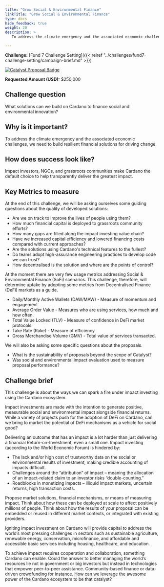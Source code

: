```yaml
---
title: "Grow Social & Environmental Finance"
linkTitle: "Grow Social & Environmental Finance"
type: docs
hide_feedback: true
weight: 20
description: > 
   To address the climate emergency and the associated economic challenges, we need to build resilient financial solutions for driving change. What solutions can we build on Cardano to finance social and environmental innovation?

---
```

**Challenge:** [Fund 7 Challenge Setting]({{< relref "../challenges/fund7-challenge-setting/campaign-brief.md" >}})

[![Catalyst Proposal Badge](https://img.shields.io/badge/Proposal-Catalyst-blue)](https://cardano.ideascale.com/a/dtd/SoFi-Social-Finance/368902-48088)

**Requested Amount (USD):** $250,000

## Challenge question

What solutions can we build on Cardano to finance social and environmental innovation?

## Why is it important?

To address the climate emergency and the associated economic challenges, we need to build resilient financial solutions for driving change.

## How does success look like?

Impact investors, NGOs, and grassroots communities make Cardano the default choice to help transparently deliver the greatest impact.

## Key Metrics to measure

At the end of this challenge, we will be asking ourselves some guiding questions about the quality of developed solutions:

* Are we on track to improve the lives of people using them?
* How much financial capital is deployed to grassroots community efforts?
* How many gaps are filled along the impact investing value chain?
* Have we increased capital efficiency and lowered financing costs compared with current approaches?
* Are the solutions using Cardano's technical features to the fullest?
* Do teams adopt high-assurance engineering practices to develop code we can trust?
* How decentralised is the solution and where are the points of control?

At the moment there are very few usage metrics addressing Social & Environmental Finance (SoFi) scenarios. This challenge, therefore, will determine uptake by adopting some metrics from Decentralised Finance (DeFi) markets as a guide.

* Daily/Monthly Active Wallets (DAW/MAW) - Measure of momentum and engagement
* Average Order Value - Measures who are using services, how much and how often.
* Total Value Locked (TLV) - Measure of confidence in DeFi market protocols. 
* Take Rate (Rake) - Measure of efficiency
* Gross Merchandise Volume (GMV) - Total value of services transacted.

We will also be asking some specific questions about the proposals.

* What is the sustainability of proposals beyond the scope of Catalyst?
* Was social and environmental impact evaluation used to measure proposal performance?

## Challenge brief

This challenge is about the ways we can spark a fire under impact investing using the Cardano ecosystem.

Impact investments are made with the intention to generate positive, measurable social and environmental impact alongside financial returns. While a variety of projects push for the adoption of DeFi on Cardano, can we bring to market the potential of DeFi mechanisms as a vehicle for social good?

Delivering an outcome that has an impact is a lot harder than just delivering a financial Return-on-Investment, even a small one. Impact investing (according to the World Economic Forum) is hindered by:

* The lack and/or high cost of trustworthy data on the social or environmental results of investment, making credible accounting of impacts difficult.
* Challenges around the “attribution” of impact – meaning the allocation of an impact-related claim to an investor risks “double-counting.”
* Roadblocks in monetizing impacts – illiquid impact markets, uncertain returns, high transaction costs.

Propose market solutions, financial mechanisms, or means of measuring impact. Think about how these can be deployed at scale to affect positively millions of people. Think about how the results of your proposal can be embedded or reused in different market contexts, or integrated with existing providers. 

Igniting impact investment on Cardano will provide capital to address the world’s most pressing challenges in sectors such as sustainable agriculture, renewable energy, conservation, microfinance, and affordable and accessible basic services including housing, healthcare, and education. 

To achieve impact requires cooperation and collaboration, something Cardano can enable. Could the answer to better managing the world’s resources lie not in government or big investors but instead in technologies that empower peer-to-peer assistance. Community-based finance or data-driven crowdfunding for instance. How can we leverage the awesome power of the Cardano ecosystem to be that catalyst? 

